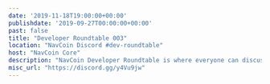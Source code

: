 ```yaml
---
date: '2019-11-18T19:00:00+00:00'
publishdate: '2019-09-27T00:00:00+00:00'
past: false
title: "Developer Roundtable 003"
location: "NavCoin Discord #dev-roundtable"
host: "NavCoin Core"
description: "NavCoin Developer Roundtable is where everyone can discuss what's going on in the project on a predominately core level, and everyone is welcome to discuss topics not limited to : Coding, Protocols, Testing, GitHub issues and PR's. The roundtables will be held at 7pm GMT on the third Monday of every month on the NavCoin Discord server, channel #dev-roundtable."
misc_url: "https://discord.gg/y4Vu9jw"
---
```

